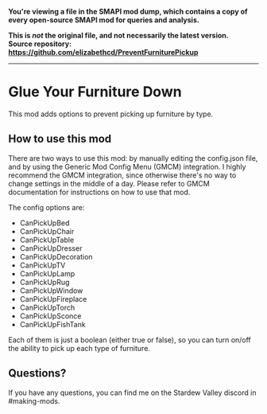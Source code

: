 **You're viewing a file in the SMAPI mod dump, which contains a copy of every open-source SMAPI mod
for queries and analysis.**

**This is _not_ the original file, and not necessarily the latest version.**  
**Source repository: https://github.com/elizabethcd/PreventFurniturePickup**

----

# Glue Your Furniture Down
This mod adds options to prevent picking up furniture by type.

## How to use this mod

There are two ways to use this mod: by manually editing the config.json file, and by using the Generic Mod Config Menu (GMCM) integration. I highly recommend the GMCM integration, since otherwise there's no way to change settings in the middle of a day. Please refer to GMCM documentation for instructions on how to use that mod. 

The config options are:
  * CanPickUpBed
  * CanPickUpChair
  * CanPickUpTable
  * CanPickUpDresser
  * CanPickUpDecoration
  * CanPickUpTV
  * CanPickUpLamp
  * CanPickUpRug
  * CanPickUpWindow
  * CanPickUpFireplace
  * CanPickUpTorch
  * CanPickUpSconce
  * CanPickUpFishTank

Each of them is just a boolean (either true or false), so you can turn on/off the ability to pick up each type of furniture.

## Questions?

If you have any questions, you can find me on the Stardew Valley discord in #making-mods.
